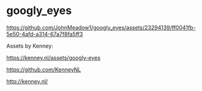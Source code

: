 # googly_eyes

https://github.com/JohnMeadow1/googly_eyes/assets/23294139/ff0041fb-5e50-4afd-a314-67a7f8fa5ff3


Assets by Kenney:

https://kenney.nl/assets/googly-eyes

https://github.com/KenneyNL

http://kenney.nl/
